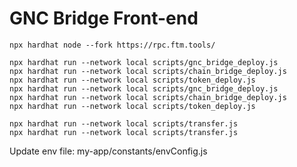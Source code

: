 # GNC Bridge Front-end


```shell
npx hardhat node --fork https://rpc.ftm.tools/
```


```shell
npx hardhat run --network local scripts/gnc_bridge_deploy.js
npx hardhat run --network local scripts/chain_bridge_deploy.js
npx hardhat run --network local scripts/token_deploy.js 
npx hardhat run --network local scripts/gnc_bridge_deploy.js
npx hardhat run --network local scripts/chain_bridge_deploy.js
npx hardhat run --network local scripts/token_deploy.js 
```


```shell
npx hardhat run --network local scripts/transfer.js
npx hardhat run --network local scripts/transfer.js
```

Update env file:
my-app/constants/envConfig.js